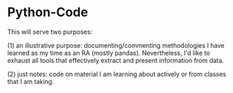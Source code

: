 # Python-Code
This will serve two purposes: 

(1) an illustrative purpose: documenting/commenting methodologies I have learned as my time as an RA (mostly pandas). Nevertheless, I'd like to exhaust all tools that effectively extract and present information from data.  

(2) just notes: code on material I am learning about actively or from classes that I am taking. 

